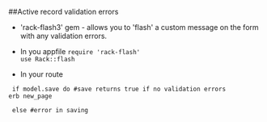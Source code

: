 ##Active record validation errors

* 'rack-flash3' gem - allows you to 'flash' a custom message on the form with any validation errors.

* In you appfile
```require 'rack-flash'```  
```use Rack::flash```  

* In your route

``` if model.save do #save returns true if no validation errors```  
```erb new_page```

``` else #error in saving```

